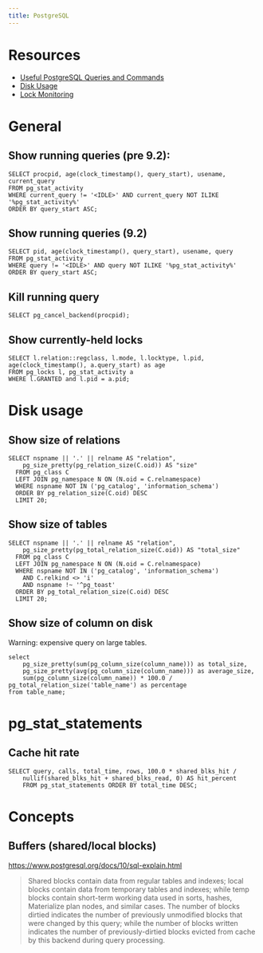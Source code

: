 ```yaml
---
title: PostgreSQL
---
```


# Resources

- [Useful PostgreSQL Queries and Commands](https://gist.github.com/rgreenjr/3637525)
- [Disk Usage](https://wiki.postgresql.org/wiki/Disk_Usage)
- [Lock Monitoring](https://wiki.postgresql.org/wiki/Lock_Monitoring)

# General

## Show running queries (pre 9.2):

```
SELECT procpid, age(clock_timestamp(), query_start), usename, current_query 
FROM pg_stat_activity 
WHERE current_query != '<IDLE>' AND current_query NOT ILIKE '%pg_stat_activity%' 
ORDER BY query_start ASC;
```

## Show running queries (9.2)

```
SELECT pid, age(clock_timestamp(), query_start), usename, query 
FROM pg_stat_activity 
WHERE query != '<IDLE>' AND query NOT ILIKE '%pg_stat_activity%' 
ORDER BY query_start ASC;
```

## Kill running query

```
SELECT pg_cancel_backend(procpid);
```

## Show currently-held locks

```
SELECT l.relation::regclass, l.mode, l.locktype, l.pid, age(clock_timestamp(), a.query_start) as age
FROM pg_locks l, pg_stat_activity a
WHERE l.GRANTED and l.pid = a.pid;
```

# Disk usage

## Show size of relations

```
SELECT nspname || '.' || relname AS "relation",
    pg_size_pretty(pg_relation_size(C.oid)) AS "size"
  FROM pg_class C
  LEFT JOIN pg_namespace N ON (N.oid = C.relnamespace)
  WHERE nspname NOT IN ('pg_catalog', 'information_schema')
  ORDER BY pg_relation_size(C.oid) DESC
  LIMIT 20;
```

## Show size of tables

```
SELECT nspname || '.' || relname AS "relation",
    pg_size_pretty(pg_total_relation_size(C.oid)) AS "total_size"
  FROM pg_class C
  LEFT JOIN pg_namespace N ON (N.oid = C.relnamespace)
  WHERE nspname NOT IN ('pg_catalog', 'information_schema')
    AND C.relkind <> 'i'
    AND nspname !~ '^pg_toast'
  ORDER BY pg_total_relation_size(C.oid) DESC
  LIMIT 20;
```

## Show size of column on disk

Warning: expensive query on large tables.

```
select
    pg_size_pretty(sum(pg_column_size(column_name))) as total_size,
    pg_size_pretty(avg(pg_column_size(column_name))) as average_size,
    sum(pg_column_size(column_name)) * 100.0 / pg_total_relation_size('table_name') as percentage
from table_name;
```

# pg_stat_statements

## Cache hit rate

```
SELECT query, calls, total_time, rows, 100.0 * shared_blks_hit /
    nullif(shared_blks_hit + shared_blks_read, 0) AS hit_percent
    FROM pg_stat_statements ORDER BY total_time DESC;
```

# Concepts

## Buffers (shared/local blocks)

https://www.postgresql.org/docs/10/sql-explain.html

> Shared blocks contain data from regular tables and indexes; local blocks
> contain data from temporary tables and indexes; while temp blocks contain
> short-term working data used in sorts, hashes, Materialize plan nodes, and
> similar cases. The number of blocks dirtied indicates the number of
> previously unmodified blocks that were changed by this query; while the
> number of blocks written indicates the number of previously-dirtied blocks
> evicted from cache by this backend during query processing.
